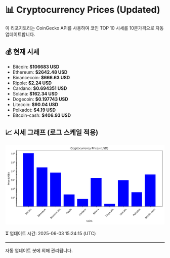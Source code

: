 
# 📊 Cryptocurrency Prices (Updated)

이 리포지토리는 CoinGecko API를 사용하여 코인 TOP 10 시세를 10분가격으로 자동 업데이트합니다.

## 💰 현재 시세
- Bitcoin: **$106683 USD**
- Ethereum: **$2642.48 USD**
- Binancecoin: **$666.63 USD**
- Ripple: **$2.24 USD**
- Cardano: **$0.694351 USD**
- Solana: **$162.34 USD**
- Dogecoin: **$0.197743 USD**
- Litecoin: **$90.04 USD**
- Polkadot: **$4.19 USD**
- Bitcoin-cash: **$406.93 USD**

## 📈 시세 그래프 (로그 스케일 적용)
![Crypto Prices](crypto_prices.png)

⏳ 업데이트 시간: 2025-06-03 15:24:15 (UTC)

---
자동 업데이트 봇에 의해 관리됩니다.
